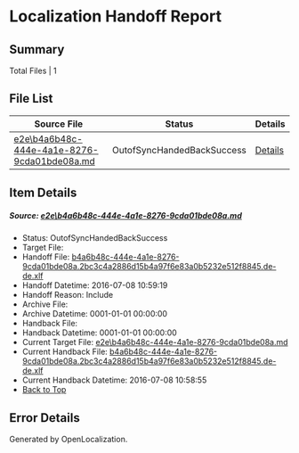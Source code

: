 # <a name='report-top'></a> Localization Handoff Report

## Summary
 Total Files | 1

## File List
 Source File | Status | Details 
 ----------- | ------ | ------- 
 [e2e\b4a6b48c-444e-4a1e-8276-9cda01bde08a.md](https://github.com/OpenLocalizationTestOrg/oltest/blob/b9dd14daa758126ea50637633ec2c41cbb2aa29c/e2e/b4a6b48c-444e-4a1e-8276-9cda01bde08a.md) | OutofSyncHandedBackSuccess | [Details](#37bbc4611ff679a4b23fb4f1bc2c9cff6a05a0d11)

## Item Details
##### <a name='37bbc4611ff679a4b23fb4f1bc2c9cff6a05a0d11'></a> Source: [e2e\b4a6b48c-444e-4a1e-8276-9cda01bde08a.md](https://github.com/OpenLocalizationTestOrg/oltest/blob/b9dd14daa758126ea50637633ec2c41cbb2aa29c/e2e/b4a6b48c-444e-4a1e-8276-9cda01bde08a.md)
* Status: OutofSyncHandedBackSuccess
* Target File: 
* Handoff File: [b4a6b48c-444e-4a1e-8276-9cda01bde08a.2bc3c4a2886d15b4a97f6e83a0b5232e512f8845.de-de.xlf](https://github.com/OpenLocalizationTestOrg/olhandoff-e2e/blob/97c98365865565292a05bd308362b1677dea0b9c/ol-handoff/OpenLocalizationTestOrg/oltest-dede-fly/ci/ht/b4a6b48c-444e-4a1e-8276-9cda01bde08a.2bc3c4a2886d15b4a97f6e83a0b5232e512f8845.de-de.xlf)
* Handoff Datetime: 2016-07-08 10:59:19
* Handoff Reason: Include
* Archive File: 
* Archive Datetime: 0001-01-01 00:00:00
* Handback File: 
* Handback Datetime: 0001-01-01 00:00:00
* Current Target File: [e2e\b4a6b48c-444e-4a1e-8276-9cda01bde08a.md](https://github.com/OpenLocalizationTestOrg/oltest-dede-fly/blob/f03e974cfdd506b57648644b73017da7b2dfa86b/e2e/b4a6b48c-444e-4a1e-8276-9cda01bde08a.md)
* Current Handback File: [b4a6b48c-444e-4a1e-8276-9cda01bde08a.2bc3c4a2886d15b4a97f6e83a0b5232e512f8845.de-de.xlf](https://github.com/OpenLocalizationTestOrg/olhandback-e2e/blob/1adb0c425067b4d51a662221aca2170569f04213/ol-handback/OpenLocalizationTestOrg/oltest-dede-fly/ci/ht/b4a6b48c-444e-4a1e-8276-9cda01bde08a.2bc3c4a2886d15b4a97f6e83a0b5232e512f8845.de-de.xlf)
* Current Handback Datetime: 2016-07-08 10:58:55
* [Back to Top](#report-top)


## Error Details

Generated by OpenLocalization.
